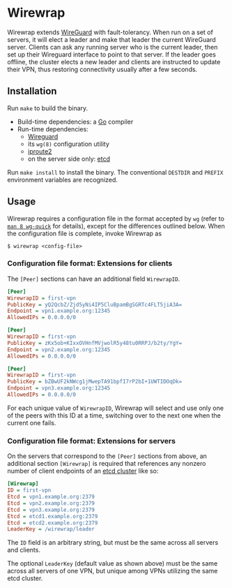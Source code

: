 # Wirewrap

Wirewrap extends [WireGuard](https://wireguard.com) with fault-tolerancy. When run on a set of servers, it will elect a
leader and make that leader the current WireGuard server. Clients can ask any running server who is the current leader,
then set up their Wireguard interface to point to that server. If the leader goes offline, the cluster elects a new
leader and clients are instructed to update their VPN, thus restoring connectivity usually after a few seconds.

## Installation

Run `make` to build the binary.

* Build-time dependencies: a [Go](https://golang.org) compiler
* Run-time dependencies:
  * [Wireguard](https://wireguard.com)
  * its `wg(8)` configuration utility
  * [iproute2](http://www.linuxfoundation.org/collaborate/workgroups/networking/iproute2)
  * on the server side only: [etcd](https://coreos.com/etcd/)

Run `make install` to install the binary. The conventional `DESTDIR` and `PREFIX` environment variables are recognized.

## Usage

Wirewrap requires a configuration file in the format accepted by `wg` (refer to
[`man 8 wg-quick`](http://manpages.ubuntu.com/manpages/zesty/man8/wg-quick.8.html) for details), except for the
differences outlined below. When the configuration file is complete, invoke Wirewrap as

```
$ wirewrap <config-file>
```

### Configuration file format: Extensions for clients

The `[Peer]` sections can have an additional field `WirewrapID`.

```ini
[Peer]
WirewrapID = first-vpn
PublicKey = yQ2QcbZ/Zjd5yNi4IP5CluBpamBgSGRTc4FLT5jiA3A=
Endpoint = vpn1.example.org:12345
AllowedIPs = 0.0.0.0/0

[Peer]
WirewrapID = first-vpn
PublicKey = zKx5ob+KIxxOVHnfMVjwolR5y48tu0RRPJ/b2ty/YgY=
Endpoint = vpn2.example.org:12345
AllowedIPs = 0.0.0.0/0

[Peer]
WirewrapID = first-vpn
PublicKey = bZBwUF2kNWcg1jMwepTA91bpfI7rP2bI+1UWTIDOqDk=
Endpoint = vpn3.example.org:12345
AllowedIPs = 0.0.0.0/0
```

For each unique value of `WirewrapID`, Wirewrap will select and use only one of the peers with this ID at a time,
switching over to the next one when the current one fails.

### Configuration file format: Extensions for servers

On the servers that correspond to the `[Peer]` sections from above, an additional section `[Wirewrap]` is required that
references any nonzero number of client endpoints of an [etcd cluster](https://coreos.com/etcd/docs/latest/) like so:

```ini
[Wirewrap]
ID = first-vpn
Etcd = vpn1.example.org:2379
Etcd = vpn2.example.org:2379
Etcd = vpn3.example.org:2379
Etcd = etcd1.example.org:2379
Etcd = etcd2.example.org:2379
LeaderKey = /wirewrap/leader
```

The `ID` field is an arbitrary string, but must be the same across all servers and clients.

The optional `LeaderKey` (default value as shown above) must be the same across all servers of one VPN, but unique
among VPNs utilizing the same etcd cluster.
